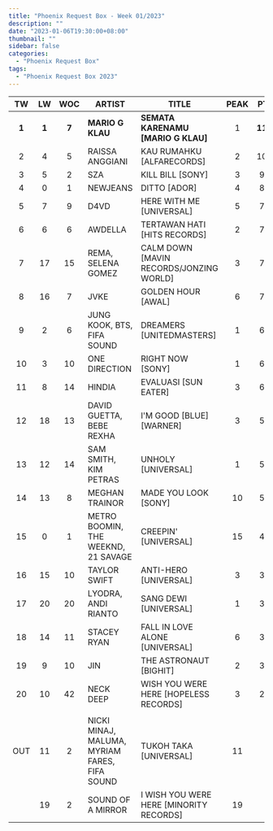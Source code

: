 ```yaml
---
title: "Phoenix Request Box - Week 01/2023"
description: ""
date: "2023-01-06T19:30:00+08:00"
thumbnail: ""
sidebar: false
categories:
  - "Phoenix Request Box"
tags:
  - "Phoenix Request Box 2023"
---
```

<!--more-->
|TW|LW|WOC|ARTIST|TITLE|PEAK|PTW|PLW|MOVE|TLW|TOTAL|
|:----:|:----:|:----:|----|----|:----:|:----:|:----:|:----:|:----:|:----:|
|**1**|**1**|**7**|**MARIO G KLAU**|**SEMATA KARENAMU [MARIO G KLAU]**|1|**1109**|1269|-160|4713|5822|
|2|4|5|RAISSA ANGGIANI|KAU RUMAHKU [ALFARECORDS]|2|1008|908|100|4535|5543|
|3|5|2|SZA|KILL BILL [SONY]|3|910|790|120|790|1700|
|4|0|1|NEWJEANS|DITTO [ADOR]|4|822|0|822|0|822|
|5|7|9|D4VD|HERE WITH ME [UNIVERSAL]|5|747|746|1|2363|3110|
|6|6|6|AWDELLA|TERTAWAN HATI [HITS RECORDS]|2|745|784|-39|3378|4123|
|7|17|15|REMA, SELENA GOMEZ|CALM DOWN [MAVIN RECORDS/JONZING WORLD]|3|713|300|413|2420|3133|
|8|16|7|JVKE|GOLDEN HOUR [AWAL]|6|700|320|380|2254|2954|
|9|2|6|JUNG KOOK, BTS, FIFA SOUND|DREAMERS [UNITEDMASTERS]|1|680|1180|-500|5367|6047|
|10|3|10|ONE DIRECTION|RIGHT NOW [SONY]|1|656|916|-260|4585|5241|
|11|8|14|HINDIA|EVALUASI [SUN EATER]|3|644|665|-21|3206|3850|
|12|18|13|DAVID GUETTA, BEBE REXHA|I'M GOOD [BLUE] [WARNER]|3|570|300|270|1967|2537|
|13|12|14|SAM SMITH, KIM PETRAS|UNHOLY [UNIVERSAL]|1|569|418|151|2377|2946|
|14|13|8|MEGHAN TRAINOR|MADE YOU LOOK [SONY]|10|559|391|168|2141|2700|
|15|0|1|METRO BOOMIN, THE WEEKND, 21 SAVAGE|CREEPIN' [UNIVERSAL]|15|404|0|404|0|404|
|16|15|10|TAYLOR SWIFT|ANTI-HERO [UNIVERSAL]|3|383|340|43|3614|3997|
|17|20|20|LYODRA, ANDI RIANTO|SANG DEWI [UNIVERSAL]|1|370|274|96|2078|2448|
|18|14|11|STACEY RYAN|FALL IN LOVE ALONE [UNIVERSAL]|6|368|370|-2|2113|2481|
|19|9|10|JIN|THE ASTRONAUT [BIGHIT]|2|340|460|-120|2940|3280|
|20|10|42|NECK DEEP|WISH YOU WERE HERE [HOPELESS RECORDS]|3|240|460|-220|2140|2380|
| | | | | | | | | | | |
|OUT|11|2|NICKI MINAJ, MALUMA, MYRIAM FARES, FIFA SOUND|TUKOH TAKA [UNIVERSAL]|11| | | | | |
| |19|2|SOUND OF A MIRROR|I WISH YOU WERE HERE [MINORITY RECORDS]|19| | | | | 